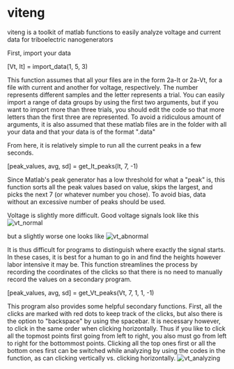 # viteng
viteng is a toolkit of matlab functions to easily analyze voltage and current data for triboelectric nanogenerators

First, import your data

   [Vt, It] = import_data(1, 5, 3)
   
This function assumes that all your files are in the form 2a-It or 2a-Vt, for a file with current and another for voltage, respectively. The number represents different samples and the letter represents a trial. You can easily import a range of data groups by using the first two arguments, but if you want to import more than three trials, you should edit the code so that more letters than the first three are represented. To avoid a ridiculous amount of arguments, it is also assumed that these matlab files are in the folder with all your data and that your data is of the format ".data"

From here, it is relatively simple to run all the current peaks in a few seconds.

   [peak_values, avg, sd] = get_It_peaks(It, 7, -1)
   
Since Matlab's peak generator has a low threshold for what a "peak" is, this function sorts all the peak values based on value, skips the largest, and picks the next 7 (or whatever number you chose). To avoid bias, data without an excessive number of peaks should be used.

Voltage is slightly more difficult. Good voltage signals look like this
![vt_normal](https://user-images.githubusercontent.com/31197028/42730014-4f3568e8-87b8-11e8-8cfd-269a837180b2.jpg)

but a slightly worse one looks like
![vt_abnormal](https://user-images.githubusercontent.com/31197028/42730011-4a118fae-87b8-11e8-8000-d1583bee4cf2.jpg)

It is thus difficult for programs to distinguish where exactly the signal starts. In these cases, it is best for a human to go in and find the heights however labor intensive it may be. This function streamlines the process by recording the coordinates of the clicks so that there is no need to manually record the values on a secondary program.

   [peak_values, avg, sd] = get_Vt_peaks(Vt, 7, 1, 1, -1)
   
This program also provides some helpful secondary functions. First, all the clicks are marked with red dots to keep track of the clicks, but also there is the option to "backspace" by using the spacebar. It is necessary however, to click in the same order when clicking horizontally. Thus if you like to click all the topmost points first going from left to right, you also must go from left to right for the bottommost points. Clicking all the top ones first or all the bottom ones first can be switched while analyzing by using the codes in the function, as can clicking vertically vs. clicking horizontally.
![vt_analyzing](https://user-images.githubusercontent.com/31197028/42730013-4c024a7e-87b8-11e8-8fba-c547bd2f66b9.jpg)
